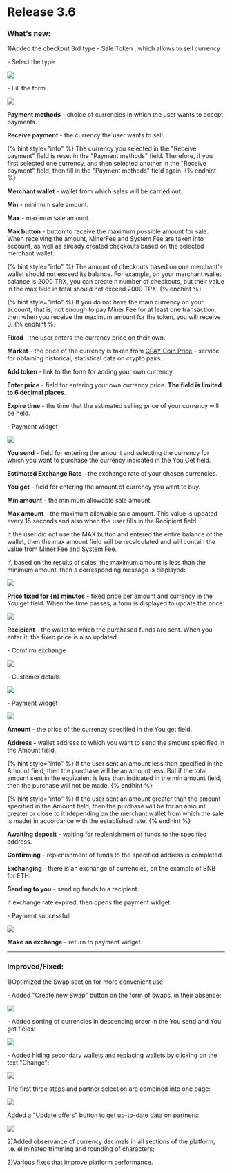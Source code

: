 # Release 3.6

### **What's new:**

1\)Added the checkout 3rd type - Sale Token , which allows to sell currency

&#x20;\- Select the type

![](../../.gitbook/assets/screenshot-nimbusweb.me-2022.08.05-13\_01\_32.png)

&#x20;\- Fill the form

![](../../.gitbook/assets/screenshot-nimbusweb.me-2022.08.05-13\_03\_57.png)

**Payment methods** - choice of currencies in which the user wants to accept payments.

**Receive payment** - the currency the user wants to sell.

{% hint style="info" %}
The currency you selected in the "Receive payment" field is reset in the "Payment methods" field. Therefore, if you first selected one currency, and then selected another in the "Receive payment" field, then fill in the "Payment methods" field again.
{% endhint %}

**Merchant wallet** - wallet from which sales will be carried out.

**Min** - minimum sale amount.

**Max** - maximun sale amount.

**Max button** - button to receive the maximum possible amount for sale. When receiving the amount, MinerFee and System Fee are taken into account, as well as already created checkouts based on the selected merchant wallet.

{% hint style="info" %}
The amount of checkouts based on one merchant's wallet should not exceed its balance. For example, on your merchant wallet balance is 2000 TRX, you can create n number of checkouts, but their value in the max field in total should not exceed 2000 TPX.
{% endhint %}

{% hint style="info" %}
If you do not have the main currency on your account, that is, not enough to pay Miner Fee for at least one transaction, then when you receive the maximum amount for the token, you will receive 0.
{% endhint %}

**Fixed** - the user enters the currency price on their own.

**Market** - the price of the currency is taken from [CPAY Coin Price](https://coinprice.cpay.world/) - service for obtaining historical, statistical data on crypto pairs.

**Add token** - link to the form for adding your own currency.

**Enter price** - field for entering your own currency price. **The field is limited to 6 decimal places.**

**Expire time** - the time that the estimated selling price of your currency will be held.

&#x20;\- Payment widget

![](../../.gitbook/assets/screenshot-nimbusweb.me-2022.08.05-13\_50\_41.png)

**You send** - field for entering the amount and selecting the currency for which you want to purchase the currency indicated in the You Get field.

**Estimated Exchange Rate -** the exchange rate of your chosen currencies.

**You get** - field for entering the amount of currency you want to buy.

**Min amount** - the minimum allowable sale amount.

**Max amount** - the maximum allowable sale amount. This value is updated every 15 seconds and also when the user fills in the Recipient field.&#x20;

If the user did not use the MAX button and entered the entire balance of the wallet, then the max amount field will be recalculated and will contain the value from Miner Fee and System Fee.

If, based on the results of sales, the maximum amount is less than the minimum amount, then a corresponding message is displayed:

![](<../../.gitbook/assets/screenshot-nimbusweb.me-2022.08.05-16\_59\_00 (1).png>)

**Price fixed for {n} minutes** - fixed price per amount and currency in the You get field. When the time passes, a form is displayed to update the price:

![](../../.gitbook/assets/screenshot-nimbusweb.me-2022.08.05-16\_16\_52.png)

**Recipient** - the wallet to which the purchased funds are sent. When you enter it, the fixed price is also updated.

&#x20;\- Comfirm exchange

![](<../../.gitbook/assets/screenshot-nimbusweb.me-2022.08.05-13\_54\_58 (1).png>)

&#x20;\- Customer details

![](../../.gitbook/assets/screenshot-nimbusweb.me-2022.08.05-13\_58\_10.png)

&#x20;\- Payment widget

![](../../.gitbook/assets/screenshot-nimbusweb.me-2022.08.05-14\_03\_18.png)

**Amount -** the price of the currency specified in the You get field.

**Address -** wallet address to which you want to send the amount specified in the Amount field.

{% hint style="info" %}
If the user sent an amount less than specified in the Amount field, then the purchase will be an amount less. But if the total amount sent in the equivalent is less than indicated in the min amount field, then the purchase will not be made.
{% endhint %}

{% hint style="info" %}
If the user sent an amount greater than the amount specified in the Amount field, then the purchase will be for an amount greater or close to it (depending on the merchant wallet from which the sale is made) in accordance with the established rate.
{% endhint %}

**Awaiting deposit** - waiting for replenishment of funds to the specified address.

**Confirming** - replenishment of funds to the specified address is completed.

**Exchanging -** there is an exchange of currencies, on the example of BNB for ETH.

**Sending to you** - sending funds to a recipient.

If exchange rate expired, then opens the payment widget.

&#x20;\- Payment successfull

![](../../.gitbook/assets/screenshot-nimbusweb.me-2022.08.05-14\_32\_32.png)

**Make an exchange** - return to payment widget.

****

### **Improved/Fixed:**

1\)Optimized the Swap section for more convenient use

&#x20;\- Added "Create new Swap" button on the form of swaps, in their absence:

![](../../.gitbook/assets/screenshot-nimbusweb.me-2022.08.05-17\_10\_54.png)

&#x20;\- Added sorting of currencies in descending order in the You send and You get fields:

![](../../.gitbook/assets/screenshot-nimbusweb.me-2022.08.05-17\_12\_02.png)

&#x20;\- Added hiding secondary wallets and replacing wallets by clicking on the text "Change":

![](../../.gitbook/assets/screenshot-nimbusweb.me-2022.08.05-17\_16\_52.png)

The first three steps and partner selection are combined into one page:

![](../../.gitbook/assets/screenshot-nimbusweb.me-2022.08.05-17\_25\_04.png)

Added a "Update offers" button to get up-to-date data on partners:

![](../../.gitbook/assets/screenshot-nimbusweb.me-2022.08.05-17\_27\_08.png)

2\)Added observance of currency decimals in all sections of the platform, i.e. eliminated trimming and rounding of characters;

3\)Various fixes that improve platform performance.
